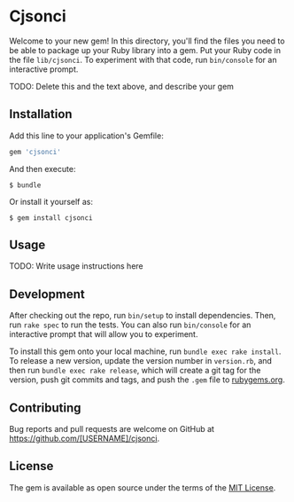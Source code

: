 # Cjsonci

Welcome to your new gem! In this directory, you'll find the files you need to be able to package up your Ruby library into a gem. Put your Ruby code in the file `lib/cjsonci`. To experiment with that code, run `bin/console` for an interactive prompt.

TODO: Delete this and the text above, and describe your gem

## Installation

Add this line to your application's Gemfile:

```ruby
gem 'cjsonci'
```

And then execute:

    $ bundle

Or install it yourself as:

    $ gem install cjsonci

## Usage

TODO: Write usage instructions here

## Development

After checking out the repo, run `bin/setup` to install dependencies. Then, run `rake spec` to run the tests. You can also run `bin/console` for an interactive prompt that will allow you to experiment.

To install this gem onto your local machine, run `bundle exec rake install`. To release a new version, update the version number in `version.rb`, and then run `bundle exec rake release`, which will create a git tag for the version, push git commits and tags, and push the `.gem` file to [rubygems.org](https://rubygems.org).

## Contributing

Bug reports and pull requests are welcome on GitHub at https://github.com/[USERNAME]/cjsonci.

## License

The gem is available as open source under the terms of the [MIT License](https://opensource.org/licenses/MIT).
